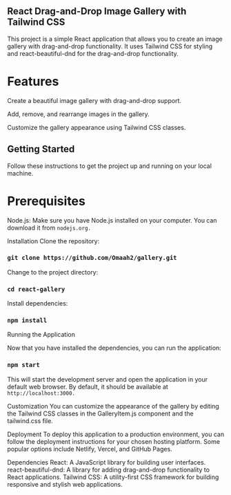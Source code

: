 ## React Drag-and-Drop Image Gallery with Tailwind CSS
This project is a simple React application that allows you to create an image gallery with drag-and-drop functionality. It uses Tailwind CSS for styling and react-beautiful-dnd for the drag-and-drop functionality.



# Features
Create a beautiful image gallery with drag-and-drop support.

Add, remove, and rearrange images in the gallery.

Customize the gallery appearance using Tailwind CSS classes.

## Getting Started
Follow these instructions to get the project up and running on your local machine.

# Prerequisites
Node.js: Make sure you have Node.js installed on your computer. You can download it from `nodejs.org.`

Installation
Clone the repository:
### `git clone https://github.com/Omaah2/gallery.git`


Change to the project directory:
### `cd react-gallery`


Install dependencies:
### `npm install`



Running the Application

Now that you have installed the dependencies, you can run the application:


### `npm start`
This will start the development server and open the application in your default web browser. By default, it should be available at `http://localhost:3000.`


Customization
You can customize the appearance of the gallery by editing the Tailwind CSS classes in the GalleryItem.js component and the tailwind.css file.

Deployment
To deploy this application to a production environment, you can follow the deployment instructions for your chosen hosting platform. Some popular options include Netlify, Vercel, and GitHub Pages.

Dependencies
React: A JavaScript library for building user interfaces.
react-beautiful-dnd: A library for adding drag-and-drop functionality to React applications.
Tailwind CSS: A utility-first CSS framework for building responsive and stylish web applications.

